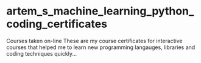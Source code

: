 # artem_s_machine_learning_python_coding_certificates
Courses taken on-line
These are my course certificates for interactive courses that 
helped me to learn new programming langauges, libraries and 
coding techniques quickly...
